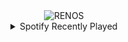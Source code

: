 <div align="center">
<picture>
    <source media="(prefers-color-scheme: dark)" srcset="https://i.ibb.co/cSPwm3RB/output-gif.gif">
    <source media="(prefers-color-scheme: light)" srcset="https://i.ibb.co/cSPwm3RB/output-gif.gif">
    <img alt="RENOS" src="https://i.ibb.co/cSPwm3RB/output-gif.gif">
</picture>
<details>
<summary>Spotify Recently Played</summary>
<img src="https://spotify-recently-played-readme.vercel.app/api?user=31d6d6zerc5ct6kck32na2ozsqf4&unique=1&width=400" alt="Spotify" />
</details>
</div>

<!-- Image deletion URL: https://ibb.co/5gdk74C0/caaa60f00768699c2da903ba95428837 -->